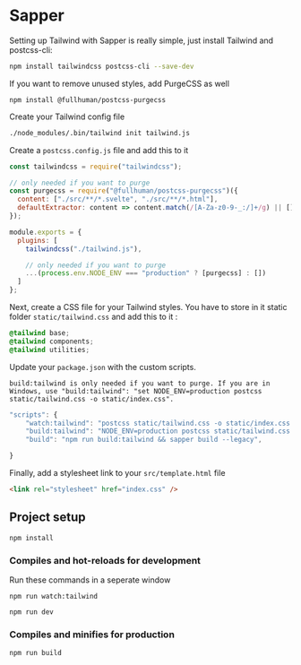 # Sapper

Setting up Tailwind with Sapper is really simple, just install Tailwind and postcss-cli:

```sh
npm install tailwindcss postcss-cli --save-dev
```

If you want to remove unused styles, add PurgeCSS as well

```
npm install @fullhuman/postcss-purgecss
```

Create your Tailwind config file

```sh
./node_modules/.bin/tailwind init tailwind.js
```

Create a `postcss.config.js` file and add this to it

```js
const tailwindcss = require("tailwindcss");

// only needed if you want to purge
const purgecss = require("@fullhuman/postcss-purgecss")({
  content: ["./src/**/*.svelte", "./src/**/*.html"],
  defaultExtractor: content => content.match(/[A-Za-z0-9-_:/]+/g) || []
});

module.exports = {
  plugins: [
    tailwindcss("./tailwind.js"),

    // only needed if you want to purge
    ...(process.env.NODE_ENV === "production" ? [purgecss] : [])
  ]
};
```

Next, create a CSS file for your Tailwind styles. You have to store in it static folder `static/tailwind.css` and add this to it :

```css
@tailwind base;
@tailwind components;
@tailwind utilities;
```

Update your `package.json` with the custom scripts.

`build:tailwind is only needed if you want to purge. If you are in Windows, use "build:tailwind": "set NODE_ENV=production postcss static/tailwind.css -o static/index.css".`

```js
"scripts": {
    "watch:tailwind": "postcss static/tailwind.css -o static/index.css -w",
    "build:tailwind": "NODE_ENV=production postcss static/tailwind.css -o static/index.css" ,
    "build": "npm run build:tailwind && sapper build --legacy",

}
```

Finally, add a stylesheet link to your `src/template.html` file

```html
<link rel="stylesheet" href="index.css" />
```

## Project setup

```
npm install
```

### Compiles and hot-reloads for development

Run these commands in a seperate window

```
npm run watch:tailwind
```

```
npm run dev
```

### Compiles and minifies for production

```
npm run build
```
